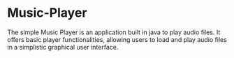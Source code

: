 # Music-Player
The simple Music Player is an application built in java to play audio files. It offers basic player functionalities, allowing users to load and play audio files in a simplistic graphical user interface.
